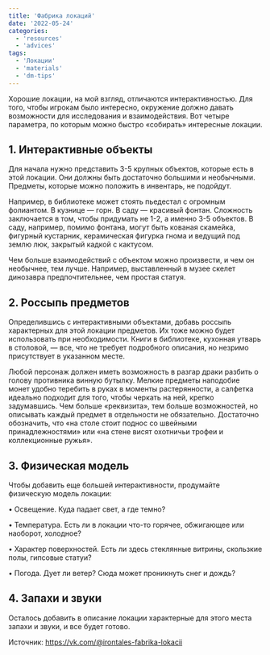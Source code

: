 ```yaml
---
title: 'Фабрика локаций'
date: '2022-05-24'
categories:
  - 'resources'
  - 'advices'
tags:
  - 'Локации'
  - 'materials'
  - 'dm-tips'
---
```


Хорошие локации, на мой взгляд, отличаются интерактивностью. Для того, чтобы игрокам было интересно, окружение должно давать возможности для исследования и взаимодействия. Вот четыре параметра, по которым можно быстро «собирать» интересные локации.

## 1\. Интерактивные объекты

Для начала нужно представить 3-5 крупных объектов, которые есть в этой локации. Они должны быть достаточно большими и необычными. Предметы, которые можно положить в инвентарь, не подойдут.

Например, в библиотеке может стоять пьедестал с огромным фолиантом. В кузнице — горн. В саду — красивый фонтан. Сложность заключается в том, чтобы придумать не 1-2, а именно 3-5 объектов. В саду, например, помимо фонтана, могут быть кованая скамейка, фигурный кустарник, керамическая фигурка гнома и ведущий под землю люк, закрытый кадкой с кактусом.

Чем больше взаимодействий с объектом можно произвести, и чем он необычнее, тем лучше. Например, выставленный в музее скелет динозавра предпочтительнее, чем простая статуя.

## 2\. Россыпь предметов

Определившись с интерактивными объектами, добавь россыпь характерных для этой локации предметов. Их тоже можно будет использовать при необходимости. Книги в библиотеке, кухонная утварь в столовой, — все, что не требует подробного описания, но незримо присутствует в указанном месте.

Любой персонаж должен иметь возможность в разгар драки разбить о голову противника винную бутылку. Мелкие предметы наподобие монет удобно теребить в руках в моменты растерянности, а салфетка идеально подходит для того, чтобы черкать на ней, крепко задумавшись. Чем больше «реквизита», тем больше возможностей, но описывать каждый предмет в отдельности не обязательно. Достаточно обозначить, что «на столе стоит поднос со швейными принадлежностями» или «на стене висят охотничьи трофеи и коллекционные ружья».

## 3\. Физическая модель

Чтобы добавить еще большей интерактивности, продумайте физическую модель локации:

• Освещение. Куда падает свет, а где темно?

• Температура. Есть ли в локации что-то горячее, обжигающее или наоборот, холодное?

• Характер поверхностей. Есть ли здесь стеклянные витрины, скользкие полы, гипсовые статуи?

• Погода. Дует ли ветер? Сюда может проникнуть снег и дождь?

## 4\. Запахи и звуки

Осталось добавить в описание локации характерные для этого места запахи и звуки, и все будет готово.

Источник: <https://vk.com/@irontales-fabrika-lokacii>
